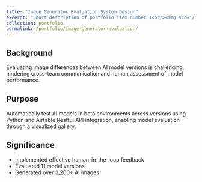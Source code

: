 ```yaml
---
title: "Image Generator Evaluation System Design"
excerpt: "Short description of portfolio item number 1<br/><img src='/images/500x300.png'>"
collection: portfolio
permalink: /portfolio/image-generator-evaluation/
---
```


## Background
Evaluating image differences between AI model versions is challenging, hindering cross-team communication and human assessment of model performance.

## Purpose
Automatically test AI models in beta environments across versions using Python and Airtable Restful API integration, enabling model evaluation through a visualized gallery.

## Significance
- Implemented effective human-in-the-loop feedback
- Evaluated 11 model versions
- Generated over 3,200+ AI images
